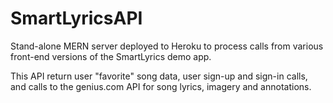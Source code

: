 # SmartLyricsAPI

Stand-alone MERN server deployed to Heroku to process calls from various front-end versions of the SmartLyrics demo app. 

This API return user "favorite" song data, user sign-up and sign-in calls, and calls to the genius.com API for song lyrics, imagery and annotations.
